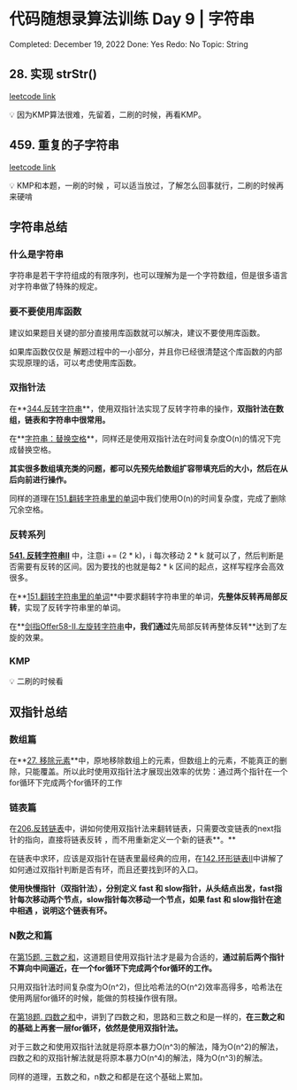 # 代码随想录算法训练 Day 9 | 字符串

Completed: December 19, 2022
Done: Yes
Redo: No
Topic: String

## ****28. 实现 strStr()****

[leetcode link](https://leetcode.cn/problems/find-the-index-of-the-first-occurrence-in-a-string/)

<aside>
💡 因为KMP算法很难，先留着，二刷的时候，再看KMP。

</aside>

## ****459. 重复的子字符串****

[leetcode link](https://leetcode.cn/problems/repeated-substring-pattern/)

<aside>
💡 KMP和本题，一刷的时候 ，可以适当放过，了解怎么回事就行，二刷的时候再来硬啃

</aside>

## ****字符串总结****

### ****什么是字符串****

字符串是若干字符组成的有限序列，也可以理解为是一个字符数组，但是很多语言对字符串做了特殊的规定。

### ****要不要使用库函数****

建议如果题目关键的部分直接用库函数就可以解决，建议不要使用库函数。

如果库函数仅仅是 解题过程中的一小部分，并且你已经很清楚这个库函数的内部实现原理的话，可以考虑使用库函数。

### ****双指针法****

在**[344.反转字符串](https://www.notion.so/Day-8-0aaad15eaa72462fb2264fba17de1499)**，使用双指针法实现了反转字符串的操作，**双指针法在数组，链表和字符串中很常用。**

在**[字符串：替换空格](https://www.notion.so/Day-8-0aaad15eaa72462fb2264fba17de1499)**，同样还是使用双指针法在时间复杂度O(n)的情况下完成替换空格。

**其实很多数组填充类的问题，都可以先预先给数组扩容带填充后的大小，然后在从后向前进行操作。**

同样的道理在[151.翻转字符串里的单词](https://www.notion.so/Day-8-0aaad15eaa72462fb2264fba17de1499)中我们使用O(n)的时间复杂度，完成了删除冗余空格。

### ****反转系列****

**[541. 反转字符串II](https://www.notion.so/Day-8-0aaad15eaa72462fb2264fba17de1499)** 中，注意i += (2 * k)，i 每次移动 2 * k 就可以了，然后判断是否需要有反转的区间。因为要找的也就是每2 * k 区间的起点，这样写程序会高效很多。

在**[151.翻转字符串里的单词](https://www.notion.so/Day-8-0aaad15eaa72462fb2264fba17de1499)**中要求翻转字符串里的单词，**先整体反转再局部反转**，实现了反转字符串里的单词。

在**[剑指Offer58-II.左旋转字符串](https://www.notion.so/Day-8-0aaad15eaa72462fb2264fba17de1499)**中，我们通过**先局部反转再整体反转**达到了左旋的效果。

### ****KMP****

<aside>
💡 二刷的时候看

</aside>

## 双指针总结

### 数组篇

在**[27. 移除元素](https://www.notion.so/Day-1-b1f1f797dbea4d4280ceadc4781701db)**中，原地移除数组上的元素，但数组上的元素，不能真正的删除，只能覆盖。所以此时使用双指针法才展现出效率的优势：通过两个指针在一个for循环下完成两个for循环的工作

### ****链表篇****

在[206.反转链表](https://www.notion.so/Day-3-863c6e12719044cb9ae658dd34fb9529)中，讲如何使用双指针法来翻转链表，只需要改变链表的next指针的指向，直接将链表反转 ，而不用重新定义一个新的链表**。**

在链表中求环，应该是双指针在链表里最经典的应用，在[142.环形链表II](https://www.notion.so/Day-4-a3602bc0283d4452b670d1749ace3e86)中讲解了如何通过双指针判断是否有环，而且还要找到环的入口。

**使用快慢指针（双指针法），分别定义 fast 和 slow指针，从头结点出发，fast指针每次移动两个节点，slow指针每次移动一个节点，如果 fast 和 slow指针在途中相遇 ，说明这个链表有环。**

### ****N数之和篇****

在[第15题. 三数之和](https://www.notion.so/Day-7-9864000e9bd540c2a809d7d1c7731971)，这道题目使用双指针法才是最为合适的，**通过前后两个指针不算向中间逼近，在一个for循环下完成两个for循环的工作。**

只用双指针法时间复杂度为O(n^2)，但比哈希法的O(n^2)效率高得多，哈希法在使用两层for循环的时候，能做的剪枝操作很有限。

在[第18题. 四数之和](https://www.notion.so/Day-7-9864000e9bd540c2a809d7d1c7731971)中，讲到了四数之和，思路和三数之和是一样的，**在三数之和的基础上再套一层for循环，依然是使用双指针法。**

对于三数之和使用双指针法就是将原本暴力O(n^3)的解法，降为O(n^2)的解法，四数之和的双指针解法就是将原本暴力O(n^4)的解法，降为O(n^3)的解法。

同样的道理，五数之和，n数之和都是在这个基础上累加。